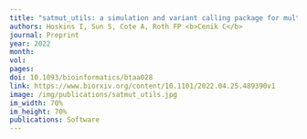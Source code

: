 ```yaml
---
title: "satmut_utils: a simulation and variant calling package for multiplexed assays of variant effect"
authors: Hoskins I, Sun S, Cote A, Roth FP <b>Cenik C</b>
journal: Preprint
year: 2022
month: 
vol:
pages:
doi: 10.1093/bioinformatics/btaa028
link: https://www.biorxiv.org/content/10.1101/2022.04.25.489390v1 
image: /img/publications/satmut_utils.jpg
im_width: 70%
im_height: 70%
publications: Software
---
```

